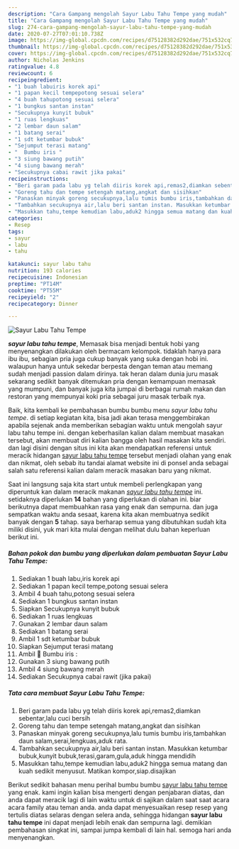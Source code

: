 ```yaml
---
description: "Cara Gampang mengolah Sayur Labu Tahu Tempe yang mudah"
title: "Cara Gampang mengolah Sayur Labu Tahu Tempe yang mudah"
slug: 274-cara-gampang-mengolah-sayur-labu-tahu-tempe-yang-mudah
date: 2020-07-27T07:01:10.738Z
image: https://img-global.cpcdn.com/recipes/d75128382d292dae/751x532cq70/sayur-labu-tahu-tempe-foto-resep-utama.jpg
thumbnail: https://img-global.cpcdn.com/recipes/d75128382d292dae/751x532cq70/sayur-labu-tahu-tempe-foto-resep-utama.jpg
cover: https://img-global.cpcdn.com/recipes/d75128382d292dae/751x532cq70/sayur-labu-tahu-tempe-foto-resep-utama.jpg
author: Nicholas Jenkins
ratingvalue: 4.8
reviewcount: 6
recipeingredient:
- "1 buah labuiris korek api"
- "1 papan kecil tempepotong sesuai selera"
- "4 buah tahupotong sesuai selera"
- "1 bungkus santan instan"
- "Secukupnya kunyit bubuk"
- "1 ruas lengkuas"
- "2 lembar daun salam"
- "1 batang serai"
- "1 sdt ketumbar bubuk"
- "Sejumput terasi matang"
- "  Bumbu iris "
- "3 siung bawang putih"
- "4 siung bawang merah"
- "Secukupnya cabai rawit jika pakai"
recipeinstructions:
- "Beri garam pada labu yg telah diiris korek api,remas2,diamkan sebentar,lalu cuci bersih"
- "Goreng tahu dan tempe setengah matang,angkat dan sisihkan"
- "Panaskan minyak goreng secukupnya,lalu tumis bumbu iris,tambahkan daun salam,serai,lengkuas,aduk rata."
- "Tambahkan secukupnya air,lalu beri santan instan. Masukkan ketumbar bubuk,kunyit bubuk,terasi,garam,gula,aduk hingga mendidih"
- "Masukkan tahu,tempe kemudian labu,aduk2 hingga semua matang dan kuah sedikit menyusut. Matikan kompor,siap.disajikan"
categories:
- Resep
tags:
- sayur
- labu
- tahu

katakunci: sayur labu tahu 
nutrition: 193 calories
recipecuisine: Indonesian
preptime: "PT14M"
cooktime: "PT55M"
recipeyield: "2"
recipecategory: Dinner

---
```



![Sayur Labu Tahu Tempe](https://img-global.cpcdn.com/recipes/d75128382d292dae/751x532cq70/sayur-labu-tahu-tempe-foto-resep-utama.jpg)

<b><i>sayur labu tahu tempe</i></b>, Memasak bisa menjadi bentuk hobi yang menyenangkan dilakukan oleh bermacam kelompok. tidaklah hanya para ibu ibu, sebagian pria juga cukup banyak yang suka dengan hobi ini. walaupun hanya untuk sekedar berpesta dengan teman atau memang sudah menjadi passion dalam dirinya. tak heran dalam dunia juru masak sekarang sedikit banyak ditemukan pria dengan kemampuan memasak yang mumpuni, dan banyak juga kita jumpai di berbagai rumah makan dan restoran yang mempunyai koki pria sebagai juru masak terbaik nya.

Baik, kita kembali ke pembahasan bumbu bumbu menu <i>sayur labu tahu tempe</i>. di setiap kegiatan kita, bisa jadi akan terasa menggembirakan apabila sejenak anda memberikan sebagian waktu untuk mengolah sayur labu tahu tempe ini. dengan keberhasilan kalian dalam membuat masakan tersebut, akan membuat diri kalian bangga oleh hasil masakan kita sendiri. dan lagi disini dengan situs ini kita akan mendapatkan referensi untuk meracik hidangan <u>sayur labu tahu tempe</u> tersebut menjadi olahan yang enak dan nikmat, oleh sebab itu tandai alamat website ini di ponsel anda sebagai salah satu referensi kalian dalam meracik masakan baru yang nikmat.




Saat ini langsung saja kita start untuk membeli perlengkapan yang diperuntuk kan dalam meracik makanan <u><i>sayur labu tahu tempe</i></u> ini. setidaknya diperlukan <b>14</b> bahan yang diperlukan di olahan ini. biar berikutnya dapat membuahkan rasa yang enak dan sempurna. dan juga sempatkan waktu anda sesaat, karena kita akan membuatnya sedikit banyak dengan <b>5</b> tahap. saya berharap semua yang dibutuhkan sudah kita miliki disini, yuk mari kita mulai dengan melihat dulu bahan keperluan berikut ini.

<!--inarticleads1-->

##### Bahan pokok dan bumbu yang diperlukan dalam pembuatan Sayur Labu Tahu Tempe:

1. Sediakan 1 buah labu,iris korek api
1. Sediakan 1 papan kecil tempe,potong sesuai selera
1. Ambil 4 buah tahu,potong sesuai selera
1. Sediakan 1 bungkus santan instan
1. Siapkan Secukupnya kunyit bubuk
1. Sediakan 1 ruas lengkuas
1. Gunakan 2 lembar daun salam
1. Sediakan 1 batang serai
1. Ambil 1 sdt ketumbar bubuk
1. Siapkan Sejumput terasi matang
1. Ambil  🌷 Bumbu iris :
1. Gunakan 3 siung bawang putih
1. Ambil 4 siung bawang merah
1. Sediakan Secukupnya cabai rawit (jika pakai)




<!--inarticleads2-->

##### Tata cara membuat Sayur Labu Tahu Tempe:

1. Beri garam pada labu yg telah diiris korek api,remas2,diamkan sebentar,lalu cuci bersih
1. Goreng tahu dan tempe setengah matang,angkat dan sisihkan
1. Panaskan minyak goreng secukupnya,lalu tumis bumbu iris,tambahkan daun salam,serai,lengkuas,aduk rata.
1. Tambahkan secukupnya air,lalu beri santan instan. Masukkan ketumbar bubuk,kunyit bubuk,terasi,garam,gula,aduk hingga mendidih
1. Masukkan tahu,tempe kemudian labu,aduk2 hingga semua matang dan kuah sedikit menyusut. Matikan kompor,siap.disajikan




Berikut sedikit bahasan menu perihal bumbu bumbu <u>sayur labu tahu tempe</u> yang enak. kami ingin kalian bisa mengerti dengan penjabaran diatas, dan anda dapat meracik lagi di lain waktu untuk di sajikan dalam saat saat acara acara family atau teman anda. anda dapat menyesuaikan resep resep yang tertulis diatas selaras dengan selera anda, sehingga hidangan <b>sayur labu tahu tempe</b> ini dapat menjadi lebih enak dan sempurna lagi. demikian pembahasan singkat ini, sampai jumpa kembali di lain hal. semoga hari anda menyenangkan.
